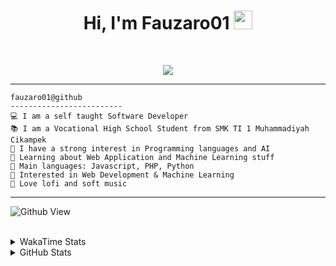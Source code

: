 <h1 align="center">
Hi, I'm Fauzaro01
  <img src="https://media.giphy.com/media/hvRJCLFzcasrR4ia7z/giphy.gif" width="30"></h1>
<br/>

<p align="center">
  <a href="https://github.com/DenverCoder1/readme-typing-svg">
    <img src="https://readme-typing-svg.herokuapp.com?lines=Chill%20and%20Coding;Full+Stack+Web+Developer;Student;Software%20Develover;Always%20learning%20new%20things&center=true&width=380&height=45">
  </a>
</p>

<hr>

```
fauzaro01@github
-------------------------
💻 I am a self taught Software Developer
📚 I am a Vocational High School Student from SMK TI 1 Muhammadiyah Cikampek
📝 I have a strong interest in Programming languages and AI
🌱 Learning about Web Application and Machine Learning stuff
🌟 Main languages: Javascript, PHP, Python
🚩 Interested in Web Development & Machine Learning
🎵 Love lofi and soft music 
```

<hr>

![Github View](https://komarev.com/ghpvc/?username=fauzaro01&style=flat-square)
<br><br>
<details>
  <summary>
     WakaTime Stats
  </summary>
  <br>
  <!--START_SECTION:waka-->

```txt
From: 10 September 2021 - To: 31 January 2025

Total Time: 705 hrs 55 mins

JavaScript          216 hrs 53 mins ███████▓░░░░░░░░░░░░░░░░░   30.72 %
PHP                 123 hrs 36 mins ████▒░░░░░░░░░░░░░░░░░░░░   17.51 %
HTML                88 hrs 5 mins   ███░░░░░░░░░░░░░░░░░░░░░░   12.48 %
EJS                 56 hrs 49 mins  ██░░░░░░░░░░░░░░░░░░░░░░░   08.05 %
Blade Template      56 hrs 20 mins  ██░░░░░░░░░░░░░░░░░░░░░░░   07.98 %
Java                41 hrs 50 mins  █▒░░░░░░░░░░░░░░░░░░░░░░░   05.93 %
CSS                 32 hrs 4 mins   █░░░░░░░░░░░░░░░░░░░░░░░░   04.54 %
JSON                29 hrs 58 mins  █░░░░░░░░░░░░░░░░░░░░░░░░   04.25 %
Python              13 hrs 26 mins  ▒░░░░░░░░░░░░░░░░░░░░░░░░   01.90 %
Other               5 hrs 57 mins   ▒░░░░░░░░░░░░░░░░░░░░░░░░   00.84 %
```

<!--END_SECTION:waka-->
</details>
<details>
  <summary>
    GitHub Stats
  </summary>
  <br>
  <div align="center">
    <img src="https://github-readme-stats.vercel.app/api?username=Fauzaro01&show_icons=true&theme=algolia" alt="Fauzaro01's GitHub Stats" style="margin: 20px;" />
    <img src="https://github-readme-streak-stats.herokuapp.com/?user=Fauzaro01&theme=algolia" alt="Fauzaro01's GitHub Streak" style="margin: 20px;" />
  </div>

  <div align="center">
    <img src="https://github-readme-stats.vercel.app/api?username=Fauzaro01&show_icons=true&locale=en&count_private=true&hide_rank=true&custom_title=My%20GitHub%20Stats&disable_animations=true&theme=algolia" alt="Fauzaro01's Stars" style="margin: 20px;" />
    <img src="https://github-readme-stats.vercel.app/api/top-langs/?username=Fauzaro01&langs_count=8&theme=algolia&layout=compact" alt="Top Languages" style="margin: 20px;" />
  </div>
</details>
